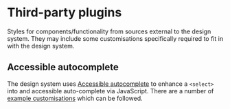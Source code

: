 # Third-party plugins

Styles for components/functionality from sources external to the design system. They may include some customisations specifically required to fit in with the design system.

## Accessible autocomplete

The design system uses [Accessible autocomplete](https://github.com/alphagov/accessible-autocomplete) to enhance a `<select>` into and accessible auto-complete via JavaScript. There are a number of [example customisations](https://alphagov.github.io/accessible-autocomplete/examples/) which can be followed.